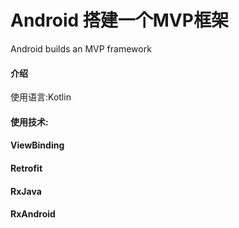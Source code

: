 # Android 搭建一个MVP框架

Android builds an MVP framework

#### 介绍 
使用语言:Kotlin
#### 使用技术:
#### ViewBinding
#### Retrofit
#### RxJava
#### RxAndroid

